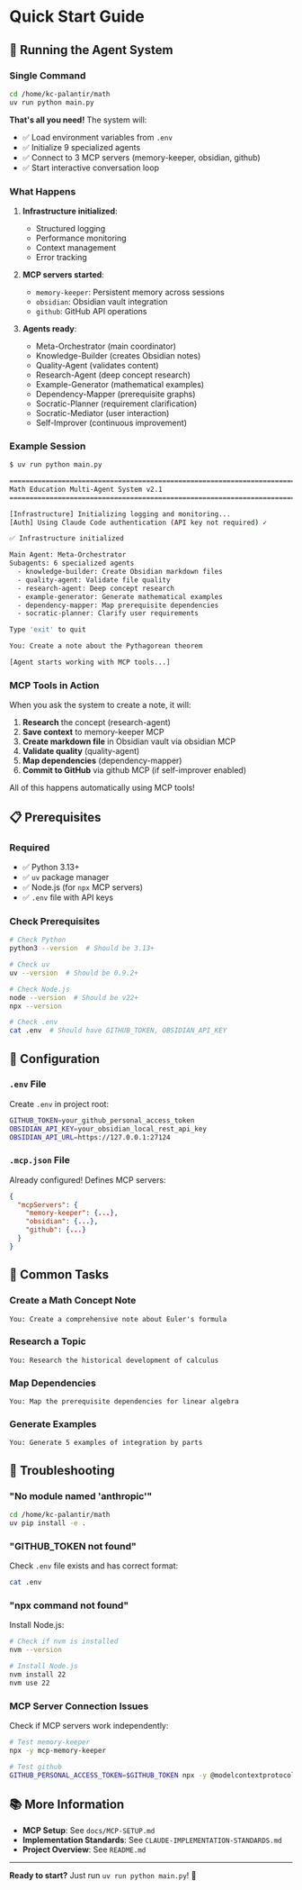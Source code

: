 # Quick Start Guide

## 🚀 Running the Agent System

### Single Command

```bash
cd /home/kc-palantir/math
uv run python main.py
```

**That's all you need!** The system will:
- ✅ Load environment variables from `.env`
- ✅ Initialize 9 specialized agents
- ✅ Connect to 3 MCP servers (memory-keeper, obsidian, github)
- ✅ Start interactive conversation loop

### What Happens

1. **Infrastructure initialized**:
   - Structured logging
   - Performance monitoring
   - Context management
   - Error tracking

2. **MCP servers started**:
   - `memory-keeper`: Persistent memory across sessions
   - `obsidian`: Obsidian vault integration
   - `github`: GitHub API operations

3. **Agents ready**:
   - Meta-Orchestrator (main coordinator)
   - Knowledge-Builder (creates Obsidian notes)
   - Quality-Agent (validates content)
   - Research-Agent (deep concept research)
   - Example-Generator (mathematical examples)
   - Dependency-Mapper (prerequisite graphs)
   - Socratic-Planner (requirement clarification)
   - Socratic-Mediator (user interaction)
   - Self-Improver (continuous improvement)

### Example Session

```bash
$ uv run python main.py

================================================================================
Math Education Multi-Agent System v2.1
================================================================================

[Infrastructure] Initializing logging and monitoring...
[Auth] Using Claude Code authentication (API key not required) ✓

✅ Infrastructure initialized

Main Agent: Meta-Orchestrator
Subagents: 6 specialized agents
  - knowledge-builder: Create Obsidian markdown files
  - quality-agent: Validate file quality
  - research-agent: Deep concept research
  - example-generator: Generate mathematical examples
  - dependency-mapper: Map prerequisite dependencies
  - socratic-planner: Clarify user requirements

Type 'exit' to quit

You: Create a note about the Pythagorean theorem

[Agent starts working with MCP tools...]
```

### MCP Tools in Action

When you ask the system to create a note, it will:

1. **Research** the concept (research-agent)
2. **Save context** to memory-keeper MCP
3. **Create markdown file** in Obsidian vault via obsidian MCP
4. **Validate quality** (quality-agent)
5. **Map dependencies** (dependency-mapper)
6. **Commit to GitHub** via github MCP (if self-improver enabled)

All of this happens automatically using MCP tools!

## 📋 Prerequisites

### Required

- ✅ Python 3.13+
- ✅ `uv` package manager
- ✅ Node.js (for `npx` MCP servers)
- ✅ `.env` file with API keys

### Check Prerequisites

```bash
# Check Python
python3 --version  # Should be 3.13+

# Check uv
uv --version  # Should be 0.9.2+

# Check Node.js
node --version  # Should be v22+
npx --version

# Check .env
cat .env  # Should have GITHUB_TOKEN, OBSIDIAN_API_KEY
```

## 🔧 Configuration

### `.env` File

Create `.env` in project root:

```bash
GITHUB_TOKEN=your_github_personal_access_token
OBSIDIAN_API_KEY=your_obsidian_local_rest_api_key
OBSIDIAN_API_URL=https://127.0.0.1:27124
```

### `.mcp.json` File

Already configured! Defines MCP servers:

```json
{
  "mcpServers": {
    "memory-keeper": {...},
    "obsidian": {...},
    "github": {...}
  }
}
```

## 🎯 Common Tasks

### Create a Math Concept Note

```
You: Create a comprehensive note about Euler's formula
```

### Research a Topic

```
You: Research the historical development of calculus
```

### Map Dependencies

```
You: Map the prerequisite dependencies for linear algebra
```

### Generate Examples

```
You: Generate 5 examples of integration by parts
```

## 🐛 Troubleshooting

### "No module named 'anthropic'"

```bash
cd /home/kc-palantir/math
uv pip install -e .
```

### "GITHUB_TOKEN not found"

Check `.env` file exists and has correct format:
```bash
cat .env
```

### "npx command not found"

Install Node.js:
```bash
# Check if nvm is installed
nvm --version

# Install Node.js
nvm install 22
nvm use 22
```

### MCP Server Connection Issues

Check if MCP servers work independently:
```bash
# Test memory-keeper
npx -y mcp-memory-keeper

# Test github
GITHUB_PERSONAL_ACCESS_TOKEN=$GITHUB_TOKEN npx -y @modelcontextprotocol/server-github
```

## 📚 More Information

- **MCP Setup**: See `docs/MCP-SETUP.md`
- **Implementation Standards**: See `CLAUDE-IMPLEMENTATION-STANDARDS.md`
- **Project Overview**: See `README.md`

---

**Ready to start?** Just run `uv run python main.py`! 🚀

